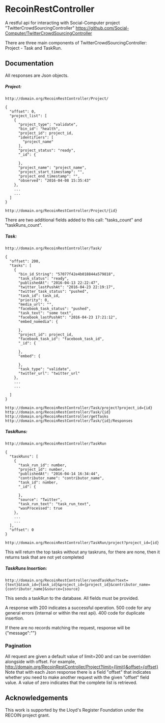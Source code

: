 # RecoinRestController
A restful api for interacting with Social-Computer project "TwitterCrowdSourcingController" https://github.com/Social-Computer/TwitterCrowdSourcingController

There are three main components of TwitterCrowdSourcingController: Project - Task and TaskRun.

## Documentation

All responses are Json objects.

##### Project:
	http://domain.org/RecoinRestController/Project/
```
{
  "offset": 0,
  "project_list": [
    {
      "project_type": "validate",
      "bin_id": "health",
      "project_id": project_id,
      "identifiers": [
        "project_name"
      ],
      "project_status": "ready",
      "_id": {
        
      },
      "project_name": "project_name",
      "project_start_timestamp": "",
      "project_end_timestamp": "",
      "observed": "2016-04-08 15:35:43"
    },
    ...
	...
  ]
}
```

	http://domain.org/RecoinRestController/Project/{id}

There are two additional fields added to this call: "tasks_count" and "taskRuns_count".

##### Task:

	http://domain.org/RecoinRestController/Task/
```
{
  "offset": 200,
  "tasks": [
    {
      "bin_id_String": "57077f42e4b018844a579818",
      "task_status": "ready",
      "publishedAt": "2016-04-13 22:22:47",
      "twitter_lastPushAt": "2016-04-23 22:19:17",
      "twitter_task_status": "pushed",
      "task_id": task_id,
      "priority": 0,
      "media_url": "",
      "facebook_task_status": "pushed",
      "task_text": "some text",
      "facebook_lastPushAt": "2016-04-23 17:21:12",
      "embed_nomedia": {
        
      },
      "project_id": project_id,
      "facebook_task_id": "facebook_task_id",
      "_id": {
		
      },
      "embed": {
        
      },
      "task_type": "validate",
      "twitter_url": "twitter_url"
    },
	...
	...

  ]
}
```

	http://domain.org/RecoinRestController/Task/project?project_id={id}
	http://domain.org/RecoinRestController/Task/{id}
    http://domain.org/RecoinRestController/getTasks
	http://domain.org/RecoinRestController/Task/{id}/Responses


##### TaskRuns:

	http://domain.org/RecoinRestController/TaskRun
```
{
  "taskRuns": [
    {
      "task_run_id": number,
      "project_id": number,
      "publishedAt": "2016-04-14 16:34:44",
      "contributor_name": "contributor_name",
      "task_id": number,
      "_id": {
		
      },
      "source": "Twitter",
      "task_run_text": "task_run_text",
      "wasProcessed": true
    },
	...
	...
  ],
  "offset": 0
}
```

	http://domain.org/RecoinRestController/TaskRun/project?project_id={id}

This will return the top tasks without any taskruns, for there are none, then it returns task that are not yet completed

##### TaskRuns Insertion:

	http://domain.org/RecoinRestController/sendTaskRun?text={text}&task_id={task_id}&project_id={project_id}&contributor_name={contributor_name}&source={source}

This sends a taskRun to the database. All fields must be provided.


A response with 200 indicates a successful operation. 500 code for any general errors (internal or within the rest api). 400 code for duplicate insertion.

If there are no records matching the request, response will be  {"message":""}

### Pagination

All request are given a default value of limit=200 and can be overridden alongside with offset. For example, http://domain.org/RecoinRestController/Project?limit={limit}&offset={offset}
Note that with each Json response there is a field "offset" that indicates whether you need to make another request with the given "offset" field value. A value of zero indicates that the complete list is retrieved. 

## Acknowledgements

This work is supported by the Lloyd's Register Foundation under the RECOIN project grant.



